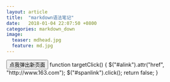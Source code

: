 ```yaml
---
layout: article
title:  "markdown语法笔记"
date:   2018-01-04 22:07:50 +0800
categories: markdown_down
image:
  teaser: mdhead.jpg
  feature: md.jpg
---
```

<html>
<head>
</head>
 <body>
<a href="" id="alink" target="_blank" style="display: none"><span id="spanlink">test</span></a>
<input type="button" value="点我弹出新页面" onclick="targetClick()" />
function targetClick() { 
$("#alink").attr("href", "http://www.163.com"); 
$("#spanlink").click(); 
return false; 
} 
</body>
</html>